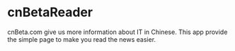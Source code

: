 cnBetaReader
============

cnBeta.com give us more information about IT in Chinese. This app provide the simple page to make you read the news easier.
